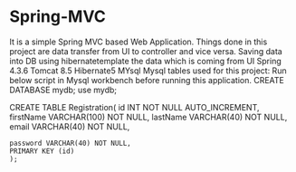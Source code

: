 # Spring-MVC
It is a simple Spring MVC based Web Application.
Things done in this project are data transfer from UI to controller and vice versa.
Saving data into DB using hibernatetemplate the data which is coming from UI
Spring 4.3.6
Tomcat 8.5
Hibernate5
MYsql
Mysql tables used for this project:
Run below script in Mysql workbench before running this application.
CREATE DATABASE mydb;
use mydb;

CREATE TABLE Registration(
    id INT NOT NULL AUTO_INCREMENT,
   firstName VARCHAR(100) NOT NULL,
   lastName VARCHAR(40) NOT NULL,
    email VARCHAR(40) NOT NULL,
    
    password VARCHAR(40) NOT NULL,
    PRIMARY KEY (id)
    );


